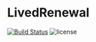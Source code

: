 # LivedRenewal
[![Build Status](https://travis-ci.org/LivedBR/trunk.svg?branch=master)](https://travis-ci.org/LivedBR/trunk) ![license](https://img.shields.io/github/license/LivedBR/trunk.svg)
